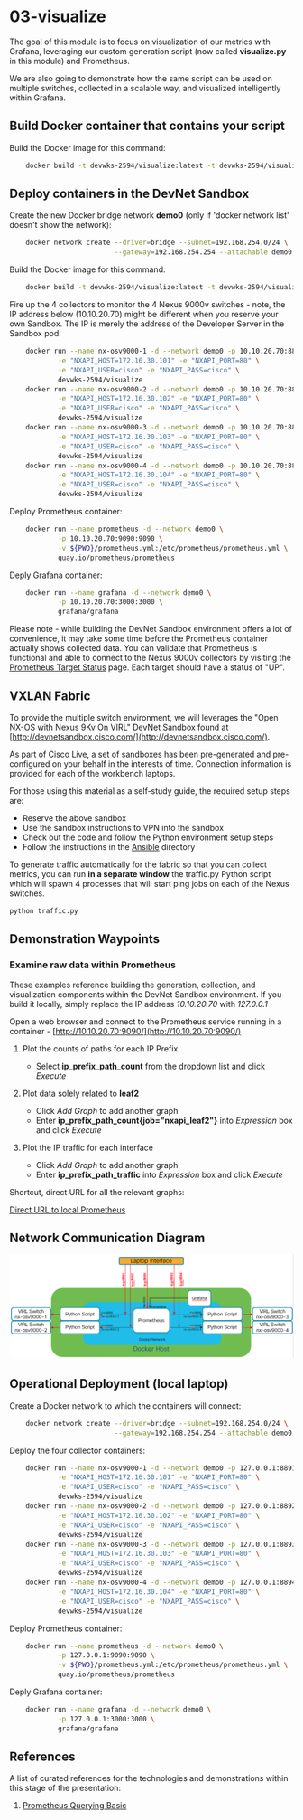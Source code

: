 # 03-visualize

The goal of this module is to focus on visualization of our metrics
with Grafana, leveraging our custom generation script (now called
**visualize.py** in this module) and Prometheus.

We are also going to demonstrate how the same script can be used
on multiple switches, collected in a scalable way, and visualized
intelligently within Grafana.

## Build Docker container that contains your script

Build the Docker image for this command:

```bash
    docker build -t devwks-2594/visualize:latest -t devwks-2594/visualize:1 .
```

## Deploy containers in the DevNet Sandbox

Create the new Docker bridge network **demo0** (only if 'docker network list'
doesn't show the network):

```bash
    docker network create --driver=bridge --subnet=192.168.254.0/24 \
                          --gateway=192.168.254.254 --attachable demo0
```

Build the Docker image for this command:

```bash
    docker build -t devwks-2594/visualize:latest -t devwks-2594/visualize:1 .
```

Fire up the 4 collectors to monitor the 4 Nexus 9000v switches - note, the IP
address below (10.10.20.70) might be different when you reserve your own Sandbox.
The IP is merely the address of the Developer Server in the Sandbox pod:

```bash
    docker run --name nx-osv9000-1 -d --network demo0 -p 10.10.20.70:8891:8888 \
            -e "NXAPI_HOST=172.16.30.101" -e "NXAPI_PORT=80" \
            -e "NXAPI_USER=cisco" -e "NXAPI_PASS=cisco" \
            devwks-2594/visualize
    docker run --name nx-osv9000-2 -d --network demo0 -p 10.10.20.70:8892:8888 \
            -e "NXAPI_HOST=172.16.30.102" -e "NXAPI_PORT=80" \
            -e "NXAPI_USER=cisco" -e "NXAPI_PASS=cisco" \
            devwks-2594/visualize
    docker run --name nx-osv9000-3 -d --network demo0 -p 10.10.20.70:8893:8888 \
            -e "NXAPI_HOST=172.16.30.103" -e "NXAPI_PORT=80" \
            -e "NXAPI_USER=cisco" -e "NXAPI_PASS=cisco" \
            devwks-2594/visualize
    docker run --name nx-osv9000-4 -d --network demo0 -p 10.10.20.70:8894:8888 \
            -e "NXAPI_HOST=172.16.30.104" -e "NXAPI_PORT=80" \
            -e "NXAPI_USER=cisco" -e "NXAPI_PASS=cisco" \
            devwks-2594/visualize
```

Deploy Prometheus container:

```bash
    docker run --name prometheus -d --network demo0 \
            -p 10.10.20.70:9090:9090 \
            -v ${PWD}/prometheus.yml:/etc/prometheus/prometheus.yml \
            quay.io/prometheus/prometheus
```

Deply Grafana container:

```bash
    docker run --name grafana -d --network demo0 \
            -p 10.10.20.70:3000:3000 \
            grafana/grafana
```

Please note - while building the DevNet Sandbox environment offers a lot of
convenience, it may take some time before the Prometheus container actually
shows collected data.  You can validate that Prometheus is functional and able
to connect to the Nexus 9000v collectors by visiting the
[Prometheus Target Status](http://10.10.20.70:9090/targets) page.  Each target
should have a status of "UP".

## VXLAN Fabric

To provide the multiple switch environment, we will leverages the
"Open NX-OS with Nexus 9Kv On VIRL" DevNet Sandbox found at
[http://devnetsandbox.cisco.com/](http://devnetsandbox.cisco.com/).

As part of Cisco Live, a set of sandboxes has been pre-generated and
pre-configured on your behalf in the interests of time. Connection
information is provided for each of the workbench laptops.

For those using this material as a self-study guide, the required
setup steps are:

- Reserve the above sandbox
- Use the sandbox instructions to VPN into the sandbox
- Check out the code and follow the Python environment setup steps
- Follow the instructions in the [Ansible](ansible/README.md) directory

To generate traffic automatically for the fabric so that you can collect
metrics, you can run **in a separate window** the traffic.py Python script
which will spawn 4 processes that will start ping jobs on each of the
Nexus switches.

```bash
python traffic.py
```

## Demonstration Waypoints

### Examine raw data within Prometheus

These examples reference building the generation, collection, and visualization
components within the DevNet Sandbox environment.  If you build it locally, simply
replace the IP address *10.10.20.70* with *127.0.0.1*

Open a web browser and connect to the Prometheus service running in a container -
[http://10.10.20.70:9090/](http://10.10.20.70:9090/)

1. Plot the counts of paths for each IP Prefix
   - Select **ip_prefix_path_count** from the dropdown list and click *Execute*

2. Plot data solely related to **leaf2**
   - Click *Add Graph* to add another graph
   - Enter **ip_prefix_path_count{job="nxapi_leaf2"}** into *Expression* box and click *Execute*

3. Plot the IP traffic for each interface
   - Click *Add Graph* to add another graph
   - Enter **ip_prefix_path_traffic** into *Expression* box and click *Execute*

Shortcut, direct URL for all the relevant graphs:

[Direct URL to local Prometheus](http://10.10.20.70:9090/new/graph?g0.expr=ip_prefix_path_count&g0.tab=0&g0.stacked=0&g0.range_input=1h&g1.expr=ip_prefix_path_traffic&g1.tab=0&g1.stacked=0&g1.range_input=1h&g2.expr=ip_prefix_path_uptime&g2.tab=0&g2.stacked=0&g2.range_input=1h&g3.expr=ip_prefix_path_count%7Bjob%3D%27nxapi_leaf2%27%7D&g3.tab=0&g3.stacked=0&g3.range_input=1h)



## Network Communication Diagram

![Docker Containers and Sandbox Network](images/Step04-Network-Communication.png)

## Operational Deployment (local laptop)

Create a Docker network to which the containers will connect:

```bash
    docker network create --driver=bridge --subnet=192.168.254.0/24 \
                          --gateway=192.168.254.254 --attachable demo0
```

Deploy the four collector containers:

```bash
    docker run --name nx-osv9000-1 -d --network demo0 -p 127.0.0.1:8891:8888 \
            -e "NXAPI_HOST=172.16.30.101" -e "NXAPI_PORT=80" \
            -e "NXAPI_USER=cisco" -e "NXAPI_PASS=cisco" \
            devwks-2594/visualize
    docker run --name nx-osv9000-2 -d --network demo0 -p 127.0.0.1:8892:8888 \
            -e "NXAPI_HOST=172.16.30.102" -e "NXAPI_PORT=80" \
            -e "NXAPI_USER=cisco" -e "NXAPI_PASS=cisco" \
            devwks-2594/visualize
    docker run --name nx-osv9000-3 -d --network demo0 -p 127.0.0.1:8893:8888 \
            -e "NXAPI_HOST=172.16.30.103" -e "NXAPI_PORT=80" \
            -e "NXAPI_USER=cisco" -e "NXAPI_PASS=cisco" \
            devwks-2594/visualize
    docker run --name nx-osv9000-4 -d --network demo0 -p 127.0.0.1:8894:8888 \
            -e "NXAPI_HOST=172.16.30.104" -e "NXAPI_PORT=80" \
            -e "NXAPI_USER=cisco" -e "NXAPI_PASS=cisco" \
            devwks-2594/visualize
```

Deploy Prometheus container:

```bash
    docker run --name prometheus -d --network demo0 \
            -p 127.0.0.1:9090:9090 \
            -v ${PWD}/prometheus.yml:/etc/prometheus/prometheus.yml \
            quay.io/prometheus/prometheus
```

Deply Grafana container:

```bash
    docker run --name grafana -d --network demo0 \
            -p 127.0.0.1:3000:3000 \
            grafana/grafana
```

## References

A list of curated references for the technologies and demonstrations within
this stage of the presentation:

1. [Prometheus Querying Basic](https://prometheus.io/docs/prometheus/latest/querying/basics/)
